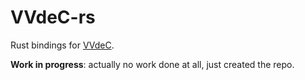 # VVdeC-rs

Rust bindings for [VVdeC](https://github.com/fraunhoferhhi/vvdec).

**Work in progress**: actually no work done at all, just created the repo.
